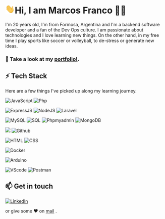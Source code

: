 # <img src="https://raw.githubusercontent.com/ABSphreak/ABSphreak/master/gifs/Hi.gif" width="30px">Hi, I am Marcos Franco 👨‍💻

I'm 20 years old, I'm from Formosa, Argentina and I'm a backend software developer and a fan of the Dev Ops culture. I am passionate about technologies and I love learning new things. On the other hand, in my free time I play sports like soccer or volleyball, to de-stress or generate new ideas.

### 🔭 Take a look at my <a href="https://marcos006-dev.github.io/marcos-franco-dev/" target="_blank">portfolio!</a>.

## ⚡ Tech Stack

Here are a few things I've picked up along my learning journey.

![JavaScript](https://img.shields.io/badge/JavaScript-F7DF1E?style=for-the-badge&logo=javascript&logoColor=black)
![Php](https://img.shields.io/badge/php-8892BF?style=for-the-badge&logo=php&logoColor=black)

<!-- ![Java](https://img.shields.io/badge/Java-ED8B00?style=for-the-badge&logo=java&logoColor=white) -->

![ExpressJS](https://img.shields.io/badge/Express.js-404D59?style=for-the-badge&logo=express) ![NodeJS](https://img.shields.io/badge/Node.js-43853D?style=for-the-badge&logo=node.js&logoColor=white) ![Laravel](https://img.shields.io/badge/Laravel-FF2D20?style=for-the-badge&logo=laravel&logoColor=black)

![MySQL](https://img.shields.io/badge/MySQL-00758F?style=for-the-badge&logo=mysql&logoColor=white) ![SQL](https://img.shields.io/badge/-SQL-000?style=for-the-badge&logo=MySQL&logoColor=4479A1) ![Phpmyadmin](https://img.shields.io/badge/-Phpmyadmin-F89C0E?style=for-the-badge&logo=Phpmyadmin&logoColor=000) ![MongoDB](https://img.shields.io/badge/MongoDB-4EA94B?style=for-the-badge&logo=mongodb&logoColor=white)

![](https://img.shields.io/badge/git%20-%23F05033.svg?&style=for-the-badge&logo=git&logoColor=white) ![Github](https://img.shields.io/badge/github%20-%23121011.svg?&style=for-the-badge&logo=github&logoColor=white)

![HTML](https://img.shields.io/badge/HTML5-E34F26?style=for-the-badge&logo=html5&logoColor=white) ![CSS](https://img.shields.io/badge/CSS-2965f1?&style=for-the-badge&logo=css3&logoColor=white)

![Docker](https://img.shields.io/badge/docker%20-%230db7ed.svg?&style=for-the-badge&logo=docker&logoColor=white)

<!-- ![Jira](https://img.shields.io/badge/-Jira-000?&style=for-the-badge&logo=Jira-Software&logoColor=0052CC) -->

![Arduino](https://img.shields.io/badge/-Arduino-00979D?style=for-the-badge&logo=Arduino&logoColor=white)

![VScode](https://img.shields.io/badge/-VScode-005BA4?style=for-the-badge&logo=VisualStudioCode&logoColor=white) ![Postman](https://img.shields.io/badge/-Postman-FF6C37?style=for-the-badge&logo=Postman&logoColor=white)

## 📫 Get in touch

[![LinkedIn](https://img.shields.io/badge/LinkedIn-0077B5?style=for-the-badge&logo=linkedin&logoColor=white)](https://in.linkedin.com/in/marcos-franco-88ba6b14a/)

or give some ♥ on [mail](mailto:marcosfrc013@gmail.com) .

